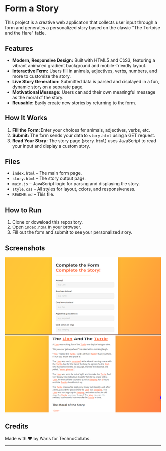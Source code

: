 # Form a Story

This project is a creative web application that collects user input through a form and generates a personalized story based on the classic "The Tortoise and the Hare" fable.

## Features

- **Modern, Responsive Design:** Built with HTML5 and CSS3, featuring a vibrant animated gradient background and mobile-friendly layout.
- **Interactive Form:** Users fill in animals, adjectives, verbs, numbers, and more to customize the story.
- **Live Story Generation:** Submitted data is parsed and displayed in a fun, dynamic story on a separate page.
- **Motivational Message:** Users can add their own meaningful message as the moral of the story.
- **Reusable:** Easily create new stories by returning to the form.

## How It Works

1. **Fill the Form:** Enter your choices for animals, adjectives, verbs, etc.
2. **Submit:** The form sends your data to `story.html` using a GET request.
3. **Read Your Story:** The story page (`story.html`) uses JavaScript to read your input and display a custom story.

## Files

- `index.html` – The main form page.
- `story.html` – The story output page.
- `main.js` – JavaScript logic for parsing and displaying the story.
- `style.css` – All styles for layout, colors, and responsiveness.
- `README.md` – This file.

## How to Run

1. Clone or download this repository.
2. Open `index.html` in your browser.
3. Fill out the form and submit to see your personalized story.

## Screenshots
![Form Screenshot](screenshot-form.png)
![Story Screenshot](screenshot-story.png)

## Credits

Made with ❤️ by Waris for TechnoCollabs.

---

